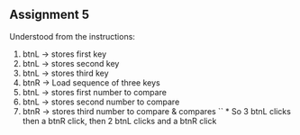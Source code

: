 ## Assignment 5
Understood from the instructions:
 1. btnL -> stores first key
 2. btnL -> stores second key
 3. btnL -> stores third key
 4. btnR -> Load sequence of three keys
 5. btnL -> stores first number to compare
 6. btnL -> stores second number to compare
 7. btnR -> stores third number to compare & compares
`` * So 3 btnL clicks then a btnR click, then 2 btnL clicks and a btnR click 
